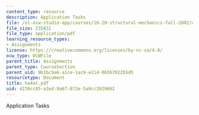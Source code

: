 ```yaml
---
content_type: resource
description: Application Tasks
file: /ol-ocw-studio-app/courses/16-20-structural-mechanics-fall-2002/4239cc85a3ed9a67872e5a9cc3929662_ha4at.pdf
file_size: 235831
file_type: application/pdf
learning_resource_types:
- Assignments
license: https://creativecommons.org/licenses/by-nc-sa/4.0/
ocw_type: OCWFile
parent_title: Assignments
parent_type: CourseSection
parent_uid: 9b1bc9a6-a1ce-1ac9-e214-06367022b5d5
resourcetype: Document
title: ha4at.pdf
uid: 4239cc85-a3ed-9a67-872e-5a9cc3929662
---
```

Application Tasks